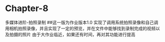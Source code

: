 # Chapter-8
多媒体进阶-拍照录制
##这一版为作业版本1.0
实现了调用系统拍照录像和自己调用相机拍照录像，并且实现了一定的预览，并在文件中能够找到录制完成的视频以及拍摄的照片
由于大作业临近，如果还有时间，再对其功能进行提高

